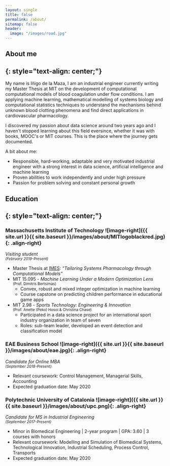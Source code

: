 ```yaml
---
layout: single
title: false
permalink: /about/
sitemap: false
header:
  image: "/images/road.jpg"
---
```


## About me
{: style="text-align: center;"}
---

My name is Iñigo de la Maza, I am an industrial engineer currently writing my Master Thesis at MIT on the development of computational computational models of blood coagulation under flow conditions. I am applying machine learning, mathematical modelling of systems biology and computational statistics techniques to understand the mechanisms behind unknown blood clotting phenomena and find direct applications in cardiovascular pharmacology. 

I discovered my passion about data science around two years ago and I haven't stopped learning about this field eversince, whether it was with books, MOOC's or MIT courses. This is the place where the journey gets documented.

A bit about me:
  * Responsible, hard-working, adaptable and very motivated industrial engineer with a strong interest in data science, artificial intelligence and machine learning
  * Proven abilities to work independently and under high pressure
  * Passion for problem solving and constant personal growth

## Education
{: style="text-align: center;"}
---

### Massachusetts Institute of Technology ![image-right]({{ site.url }}{{ site.baseurl }}/images/about/MITlogoblackred.jpg){: .align-right}
_Visiting student_<br /><small>_(February 2019-Present)_</small>

  * Master Thesis at [IMES](http://imes.mit.edu/ "IMES"): _“Tailoring Systems Pharmacology through Computational Models”_
  * MIT 15.095 - _Machine Learning Under a Modern Optimization Lens_<br /><small>(Prof. Dimitris Bertsimas)</small>
	- Convex, robust and mixed integer optimization in machine learning
	- Course capstone on predicting children performance in educational game apps
  * MIT 2.98 - _Sports Technology: Engineering & Innovation_ <br /><small>(Prof. Anette (Peko) Hosoi & Christina Chase)</small>
	- Participated in a data science project for an international sport industry organization in team of seven
	- Roles: sub-team leader, developed an event detection and classification model

### EAE Business School ![image-right]({{ site.url }}{{ site.baseurl }}/images/about/eae.jpg){: .align-right}
_Candidate for Online MBA_<br /><small>_(September 2018-Present)_</small>

  * Relevant coursework: Control Management, Managerial Skills, Accounting
  * Expected graduation date: May 2020

### Polytechnic University of Catalonia ![image-right]({{ site.url }}{{ site.baseurl }}/images/about/upc.png){: .align-right}
_Candidate for MS in Industrial Engineering_<br /><small>_(September 2017-Present)_</small>

  * Minor in Biomedical Engineering | 2-year program | GPA: 3.60 | 3 courses with honors
  * Relevant coursework: Modelling and Simulation of Biomedical Systems, Technological Innovation, Industrial Scheduling, Process Control, Transports
  * Expected graduation date: May 2020

